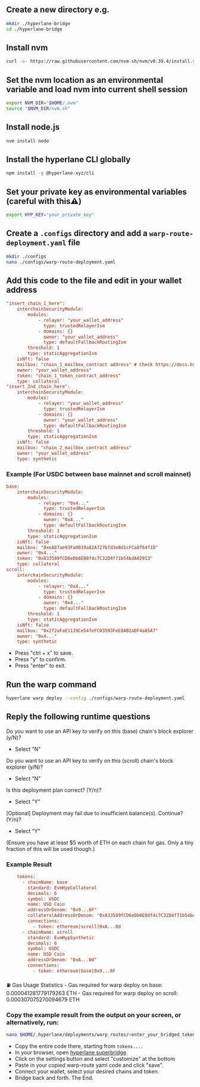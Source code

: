 ## Create a new directory e.g.
```bash
mkdir ./hyperlane-bridge
cd ./hyperlane-bridge
```

## Install nvm
```bash
curl -o- https://raw.githubusercontent.com/nvm-sh/nvm/v0.39.4/install.sh | bash
```

## Set the nvm location as an environmental variable and load nvm into current shell session
```bash
export NVM_DIR="$HOME/.nvm"
source "$NVM_DIR/nvm.sh"
```

## Install node.js
```bash
nvm install node
```

## Install the hyperlane CLI globally
```bash
npm install -g @hyperlane-xyz/cli
```

## Set your private key as environmental variables (careful with this⚠️)
```bash
export HYP_KEY="your_private_key"
```

## Create a `.configs` directory and add a `warp-route-deployment.yaml` file
```bash
mkdir ./configs
nano ./configs/warp-route-deployment.yaml
```

## Add this code to the file and edit in your wallet address
```ini
"insert_chain_1_here":
    interchainSecurityModule:
        modules:
            - relayer: "your_wallet_address"
              type: trustedRelayerIsm
            - domains: {}
              owner: "your_wallet_address"
              type: defaultFallbackRoutingIsm
        threshold: 1
        type: staticAggregationIsm
    isNft: false
    mailbox: "chain_1_mailbox_contract address" # Check https://docs.hyperlane.xyz/docs/reference/contract-address
    owner: "your_wallet_address"
    token: "chain_1_token_contract_address"
    type: collateral
"insert_2nd_chain_here":
    interchainSecurityModule:
        modules:
            - relayer: "your_wallet_address"
              type: trustedRelayerIsm
            - domains: {}
              owner: "your_wallet_address"
              type: defaultFallbackRoutingIsm
        threshold: 1
        type: staticAggregationIsm
    isNft: false
    mailbox: "chain_2_mailbox_contract address"
    owner: "your_wallet_address"
    type: synthetic
```

### Example (For USDC between base mainnet and scroll mainnet)
```ini
base:
    interchainSecurityModule:
        modules:
            - relayer: "0x4..."
              type: trustedRelayerIsm
            - domains: {}
              owner: "0x4..."
              type: defaultFallbackRoutingIsm
        threshold: 1
        type: staticAggregationIsm
    isNft: false
    mailbox: "0xeA87ae93Fa0019a82A727bfd3eBd1cFCa8f64f1D"
    owner: "0x4..."
    token: "0x833589fCD6eDb6E08f4c7C32D4f71b54bdA02913"
    type: collateral
scroll:
    interchainSecurityModule:
        modules:
            - relayer: "0x4..."
              type: trustedRelayerIsm
            - domains: {}
              owner: "0x4..."
              type: defaultFallbackRoutingIsm
        threshold: 1
        type: staticAggregationIsm
    isNft: false
    mailbox: "0x2f2aFaE1139Ce54feFC03593FeE8AB2aDF4a85A7"
    owner: "0x4..."
    type: synthetic
```

- Press "ctrl + x" to save.
- Press "y" to confirm.
- Press "enter" to exit.

## Run the warp command
```bash
hyperlane warp deploy --config ./configs/warp-route-deployment.yaml
```

## Reply the following runtime questions
Do you want to use an API key to verify on this (base) chain's block explorer (y/N)? 
- Select "N"

Do you want to use an API key to verify on this (scroll) chain's block explorer (y/N)? 
- Select "N"

Is this deployment plan correct? (Y/n)? 
- Select "Y"

[Optional]
Deployment may fail due to insufficient balance(s). Continue? (Y/n)? 
- Select "Y"  

(Ensure you have at least $5 worth of ETH on each chain for gas. Only a tiny fraction of this will be used though.)


### Example Result
```ini
    tokens:
      - chainName: base
        standard: EvmHypCollateral
        decimals: 6
        symbol: USDC
        name: USD Coin
        addressOrDenom: "0x9...6F"
        collateralAddressOrDenom: "0x833589fCD6eDb6E08f4c7C32D4f71b54bdA02913"
        connections:
          - token: ethereum|scroll|0xA...0d
      - chainName: scroll
        standard: EvmHypSynthetic
        decimals: 6
        symbol: USDC
        name: USD Coin
        addressOrDenom: "0xA...0d"
        connections:
          - token: ethereum|base|0x9...6F
```

⛽️ Gas Usage Statistics
        - Gas required for warp deploy on base: 0.000041281779179263 ETH
        - Gas required for warp deploy on scroll: 0.000307075270094679 ETH

### Copy the example result from the output on your screen, or alternatively, run:
```bash
nano $HOME/.hyperlane/deployments/warp_routes/<enter_your_bridged_token_here>/<your_collateral_chain>-<your_synthetic_chain>-config.yaml # e.g. nano $HOME/.hyperlane/deployments/warp_routes/USDC/base-scroll-config.yaml
```

- Copy the entire code there, starting from `tokens...`.
- In your browser, open [hyperlane superbridge](https://hyperlane.superbridge.app/).
- Click on the settings button and select "customize" at the bottom
- Paste in your copied warp-route yaml code and click "save".
- Connect your wallet, select your desired chains and token.
- Bridge back and forth. The End.
